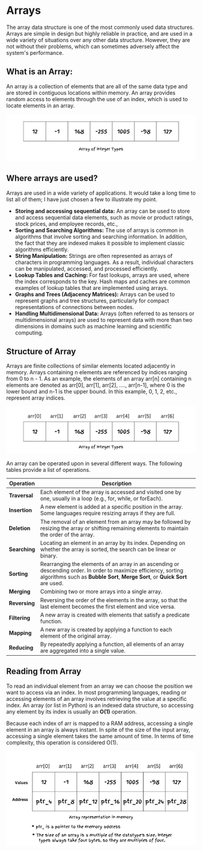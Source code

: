 # Arrays

The array data structure is one of the most commonly used data structures. Arrays are simple in design but highly reliable in practice, and are used in a wide variety of situations over any other data structure. However, they are not without their problems, which can sometimes adversely affect the system's performance. 

## What is an Array:
An array is a collection of elements that are all of the same data type and are stored in contiguous locations within memory. An array provides random access to elements through the use of an index, which is used to locate elements in an array.

<p align="center" width="100%">
<img src="../images/array-of-integers.png" alt="array of integers">
</p>

## Where arrays are used?
Arrays are used in a wide variety of applications. It would take a long time to list all of them; I have just chosen a few to illustrate my point.
* **Storing and accessing sequential data:** An array can be used to store and access sequential data elements, such as movie or product ratings, stock prices, and employee records, etc.,
* **Sorting and Searching Algorithms:** The use of arrays is common in algorithms that involve sorting and searching information. In addition, the fact that they are indexed makes it possible to implement classic algorithms efficiently.
* **String Manipulation:** Strings are often represented as arrays of characters in programming languages. As a result, individual characters can be manipulated, accessed, and processed efficiently.
* **Lookup Tables and Caching:** For fast lookups, arrays are used, where the index corresponds to the key. Hash maps and caches are common examples of lookup tables that are implemented using arrays. 
* **Graphs and Trees (Adjacency Matrices):** Arrays can be used to represent graphs and tree structures, particularly for compact representations of connections between nodes.
* **Handling Multidimensional Data:** Arrays (often referred to as tensors or multidimensional arrays) are used to represent data with more than two dimensions in domains such as machine learning and scientific computing.

## Structure of Array

Arrays are finite collections of similar elements located adjacently in memory. Arrays containing n elements are referenced by indices ranging from 0 to n - 1. As an example, the elements of an array arr[n] containing n elements are denoted as arr[0], arr[1], arr[2], ...., arr[n-1], where 0 is the lower bound and n-1 is the upper bound. In this example, 0, 1, 2, etc., represent array indices.

<p align="center" width="100%">
<img src="../images/array-indexs.png" alt="array of indexs">
</p>

An array can be operated upon in several different ways. The following tables provide a list of operations.

| **Operation** | **Description**                                                                                                                                                                                    | 
|---------------|----------------------------------------------------------------------------------------------------------------------------------------------------------------------------------------------------|
| **Traversal** | Each element of the array is accessed and visited one by one, usually in a loop (e.g., for, while, or forEach).                                                                                    |
| **Insertion** | A new element is added at a specific position in the array. Some languages require resizing arrays if they are full.                                                                               |
| **Deletion**  | The removal of an element from an array may be followed by resizing the array or shifting remaining elements to maintain the order of the array.                                                   |
| **Searching** | Locating an element in an array by its index. Depending on whether the array is sorted, the search can be linear or binary.                                                                        |
| **Sorting**   | Rearranging the elements of an array in an ascending or descending order. In order to maximize efficiency, sorting algorithms such as **Bubble Sort**, **Merge Sort**, or **Quick Sort** are used. |
| **Merging**   | Combining two or more arrays into a single array.                                                                                                                                                  |
| **Reversing** | Reversing the order of the elements in the array, so that the last element becomes the first element and vice versa.                                                                               |
| **Filtering** | A new array is created with elements that satisfy a predicate function.                                                                                                                            |
| **Mapping**   | A new array is created by applying a function to each element of the original array.                                                                                                               |
| **Reducing**  | By repeatedly applying a function, all elements of an array are aggregated into a single value.                                                                                                    |

## Reading from Array

To read an individual element from an array we can choose the position we want to access via an index. In most programming languages, reading or accessing elements of an array involves retrieving the value at a specific index. 
An array (or list in Python) is an indexed data structure, so accessing any element by its index is usually an **O(1)** operation. 

Because each index of arr is mapped to a RAM address, accessing a single element in an array is always instant. In spite of the size of the input array, accessing a single element takes the same amount of time. In terms of time complexity, this operation is considered O(1).

<p align="center" width="100%">
<img src="../images/array-with-address-pointer.png" alt="reading values from the array">
</p>
